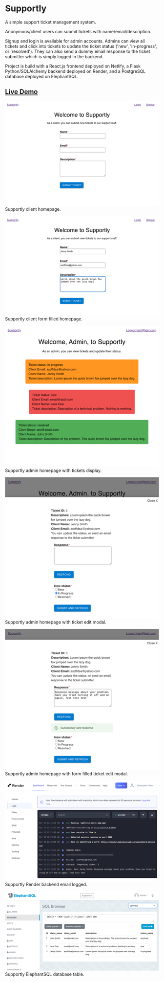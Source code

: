 # Supportly

A simple support ticket management system.  

Anonymous/client users can submit tickets with name/email/description.  

Signup and login is available for admin accounts. Admins can view all tickets and click into tickets to update the ticket status ('new', 'in-progress', or 'resolved'). They can also send a dummy email response to the ticket submitter which is simply logged in the backend.  

Project is build with a React.js frontend deployed on Netlify, a Flask Python/SQLAlchemy backend deployed on Render, and a PostgreSQL database deployed on ElephantSQL.  

## [Live Demo](https://supportly.netlify.app/)  

![Supportly client homepage](./screenshots/supportly-sc-1.png "Supportly")  
Supportly client homepage.  
  

![Supportly client form filled homepage](./screenshots/supportly-sc-2.png "Supportly")  
Supportly client form filled homepage.  
  

![Supportly admin homepage with tickets display](./screenshots/supportly-sc-3.png "Supportly")  
Supportly admin homepage with tickets display.  
  

![Supportly admin homepage with ticket edit modal](./screenshots/supportly-sc-4.png "Supportly")  
Supportly admin homepage with ticket edit modal.  
  

![Supportly admin homepage with form filled ticket edit modal](./screenshots/supportly-sc-5.png "Supportly")  
Supportly admin homepage with form filled ticket edit modal.  
  

![Supportly Render backend email logged](./screenshots/supportly-sc-6.png "Supportly")  
Supportly Render backend email logged.  
  

![Supportly ElephantSQL database table](./screenshots/supportly-sc-7.png "Supportly")  
Supportly ElephantSQL database table.  
  
